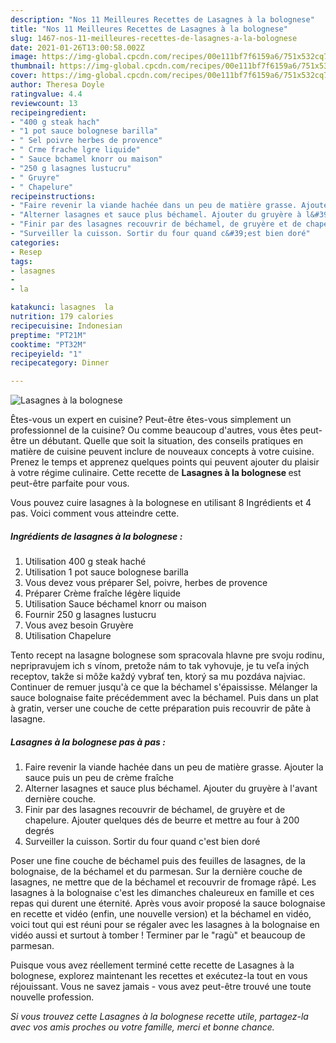 ```yaml
---
description: "Nos 11 Meilleures Recettes de Lasagnes à la bolognese"
title: "Nos 11 Meilleures Recettes de Lasagnes à la bolognese"
slug: 1467-nos-11-meilleures-recettes-de-lasagnes-a-la-bolognese
date: 2021-01-26T13:00:58.002Z
image: https://img-global.cpcdn.com/recipes/00e111bf7f6159a6/751x532cq70/lasagnes-a-la-bolognese-photo-principale-de-la-recette.jpg
thumbnail: https://img-global.cpcdn.com/recipes/00e111bf7f6159a6/751x532cq70/lasagnes-a-la-bolognese-photo-principale-de-la-recette.jpg
cover: https://img-global.cpcdn.com/recipes/00e111bf7f6159a6/751x532cq70/lasagnes-a-la-bolognese-photo-principale-de-la-recette.jpg
author: Theresa Doyle
ratingvalue: 4.4
reviewcount: 13
recipeingredient:
- "400 g steak hach"
- "1 pot sauce bolognese barilla"
- " Sel poivre herbes de provence"
- " Crme frache lgre liquide"
- " Sauce bchamel knorr ou maison"
- "250 g lasagnes lustucru"
- " Gruyre"
- " Chapelure"
recipeinstructions:
- "Faire revenir la viande hachée dans un peu de matière grasse. Ajouter la sauce puis un peu de crème fraîche"
- "Alterner lasagnes et sauce plus béchamel. Ajouter du gruyère à l&#39;avant dernière couche."
- "Finir par des lasagnes recouvrir de béchamel, de gruyère et de chapelure. Ajouter quelques dés de beurre et mettre au four à 200 degrés"
- "Surveiller la cuisson. Sortir du four quand c&#39;est bien doré"
categories:
- Resep
tags:
- lasagnes
- 
- la

katakunci: lasagnes  la 
nutrition: 179 calories
recipecuisine: Indonesian
preptime: "PT21M"
cooktime: "PT32M"
recipeyield: "1"
recipecategory: Dinner

---
```



![Lasagnes à la bolognese](https://img-global.cpcdn.com/recipes/00e111bf7f6159a6/751x532cq70/lasagnes-a-la-bolognese-photo-principale-de-la-recette.jpg)

Êtes-vous un expert en cuisine? Peut-être êtes-vous simplement un professionnel de la cuisine? Ou comme beaucoup d'autres, vous êtes peut-être un débutant. Quelle que soit la situation, des conseils pratiques en matière de cuisine peuvent inclure de nouveaux concepts à votre cuisine. Prenez le temps et apprenez quelques points qui peuvent ajouter du plaisir à votre régime culinaire. Cette recette de <strong> Lasagnes à la bolognese </strong> est peut-être parfaite pour vous.

<!--inarticleads1-->

Vous pouvez cuire lasagnes à la bolognese en utilisant 8 Ingrédients et 4 pas. Voici comment vous atteindre cette.

##### Ingrédients de lasagnes à la bolognese :

1. Utilisation 400 g steak haché
1. Utilisation 1 pot sauce bolognese barilla
1. Vous devez vous préparer  Sel, poivre, herbes de provence
1. Préparer  Crème fraîche légère liquide
1. Utilisation  Sauce béchamel knorr ou maison
1. Fournir 250 g lasagnes lustucru
1. Vous avez besoin  Gruyère
1. Utilisation  Chapelure


Tento recept na lasagne bolognese som spracovala hlavne pre svoju rodinu, nepripravujem ich s vínom, pretože nám to tak vyhovuje, je tu veľa iných receptov, takže si môže každý vybrať ten, ktorý sa mu pozdáva najviac. Continuer de remuer jusqu&#39;à ce que la béchamel s&#39;épaississe. Mélanger la sauce bolognaise faite précédemment avec la béchamel. Puis dans un plat à gratin, verser une couche de cette préparation puis recouvrir de pâte à lasagne. 

<!--inarticleads2-->

##### Lasagnes à la bolognese pas à pas :

1. Faire revenir la viande hachée dans un peu de matière grasse. Ajouter la sauce puis un peu de crème fraîche
1. Alterner lasagnes et sauce plus béchamel. Ajouter du gruyère à l&#39;avant dernière couche.
1. Finir par des lasagnes recouvrir de béchamel, de gruyère et de chapelure. Ajouter quelques dés de beurre et mettre au four à 200 degrés
1. Surveiller la cuisson. Sortir du four quand c&#39;est bien doré


Poser une fine couche de béchamel puis des feuilles de lasagnes, de la bolognaise, de la béchamel et du parmesan. Sur la dernière couche de lasagnes, ne mettre que de la béchamel et recouvrir de fromage râpé. Les lasagnes à la bolognaise c&#39;est les dimanches chaleureux en famille et ces repas qui durent une éternité. Après vous avoir proposé la sauce bolognaise en recette et vidéo (enfin, une nouvelle version) et la béchamel en vidéo, voici tout qui est réuni pour se régaler avec les lasagnes à la bolognaise en vidéo aussi et surtout à tomber ! Terminer par le &#34;ragù&#34; et beaucoup de parmesan. 

<!--inarticleads1-->

<p>
Puisque vous avez réellement terminé cette recette de Lasagnes à la bolognese, explorez maintenant les recettes et exécutez-la tout en vous réjouissant. Vous ne savez jamais - vous avez peut-être trouvé une toute nouvelle profession.
</p>

<p>
<i>Si vous trouvez cette Lasagnes à la bolognese recette utile, partagez-la avec vos amis proches ou votre famille, merci et bonne chance.</i>
</p>
